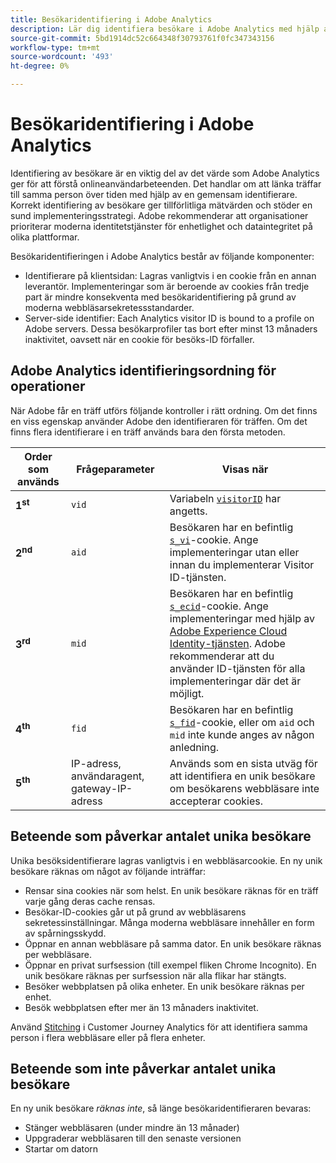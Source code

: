 ```yaml
---
title: Besökaridentifiering i Adobe Analytics
description: Lär dig identifiera besökare i Adobe Analytics med hjälp av de senaste metodtips.
source-git-commit: 5bd1914dc52c664348f30793761f0fc347343156
workflow-type: tm+mt
source-wordcount: '493'
ht-degree: 0%

---
```


# Besökaridentifiering i Adobe Analytics

Identifiering av besökare är en viktig del av det värde som Adobe Analytics ger för att förstå onlineanvändarbeteenden. Det handlar om att länka träffar till samma person över tiden med hjälp av en gemensam identifierare. Korrekt identifiering av besökare ger tillförlitliga mätvärden och stöder en sund implementeringsstrategi. Adobe rekommenderar att organisationer prioriterar moderna identitetstjänster för enhetlighet och dataintegritet på olika plattformar.

Besökaridentifieringen i Adobe Analytics består av följande komponenter:

* Identifierare på klientsidan: Lagras vanligtvis i en cookie från en annan leverantör. Implementeringar som är beroende av cookies från tredje part är mindre konsekventa med besökaridentifiering på grund av moderna webbläsarsekretessstandarder.
* Server-side identifier: Each Analytics visitor ID is bound to a profile on Adobe servers. Dessa besökarprofiler tas bort efter minst 13 månaders inaktivitet, oavsett när en cookie för besöks-ID förfaller.

## Adobe Analytics identifieringsordning för operationer

När Adobe får en träff utförs följande kontroller i rätt ordning. Om det finns en viss egenskap använder Adobe den identifieraren för träffen. Om det finns flera identifierare i en träff används bara den första metoden.

| Order som används | Frågeparameter | Visas när |
|---|---|---|
| **1<sup>st</sup>** | `vid` | Variabeln [`visitorID`](/help/implement/vars/config-vars/visitorid.md) har angetts. |
| **2<sup>nd</sup>** | `aid` | Besökaren har en befintlig [`s_vi`](https://experienceleague.adobe.com/docs/core-services/interface/ec-cookies/cookies-analytics.html)-cookie. Ange implementeringar utan eller innan du implementerar Visitor ID-tjänsten. |
| **3<sup>rd</sup>** | `mid` | Besökaren har en befintlig [`s_ecid`](https://experienceleague.adobe.com/docs/core-services/interface/ec-cookies/cookies-analytics.html)-cookie. Ange implementeringar med hjälp av [Adobe Experience Cloud Identity-tjänsten](https://experienceleague.adobe.com/docs/id-service/using/home.html). Adobe rekommenderar att du använder ID-tjänsten för alla implementeringar där det är möjligt. |
| **4<sup>th</sup>** | `fid` | Besökaren har en befintlig [`s_fid`](https://experienceleague.adobe.com/docs/core-services/interface/ec-cookies/cookies-analytics.html)-cookie, eller om `aid` och `mid` inte kunde anges av någon anledning. |
| **5<sup>th</sup>** | IP-adress, användaragent, gateway-IP-adress | Används som en sista utväg för att identifiera en unik besökare om besökarens webbläsare inte accepterar cookies. |

## Beteende som påverkar antalet unika besökare

Unika besöksidentifierare lagras vanligtvis i en webbläsarcookie. En ny unik besökare räknas om något av följande inträffar:

* Rensar sina cookies när som helst. En unik besökare räknas för en träff varje gång deras cache rensas.
* Besökar-ID-cookies går ut på grund av webbläsarens sekretessinställningar. Många moderna webbläsare innehåller en form av spårningsskydd.
* Öppnar en annan webbläsare på samma dator. En unik besökare räknas per webbläsare.
* Öppnar en privat surfsession (till exempel fliken Chrome Incognito). En unik besökare räknas per surfsession när alla flikar har stängts.
* Besöker webbplatsen på olika enheter. En unik besökare räknas per enhet.
* Besök webbplatsen efter mer än 13 månaders inaktivitet.

Använd [Stitching](https://experienceleague.adobe.com/en/docs/analytics-platform/using/stitching/overview) i Customer Journey Analytics för att identifiera samma person i flera webbläsare eller på flera enheter.

## Beteende som inte påverkar antalet unika besökare

En ny unik besökare *räknas inte*, så länge besökaridentifieraren bevaras:

* Stänger webbläsaren (under mindre än 13 månader)
* Uppgraderar webbläsaren till den senaste versionen
* Startar om datorn
